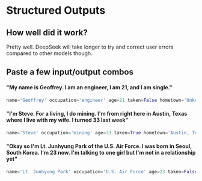 # Structured Outputs

## How well did it work?

Pretty well. DeepSeek will take longer to try and correct user errors compared to other models though.

## Paste a few input/output combos

#### "My name is Geoffrey. I am an engineer, I am 21, and I am single."
```python
name='Geoffrey' occupation='engineer' age=21 taken=False hometown='Unknown'
```

#### "I'm Steve. For a living, I do mining. I'm from right here in Austin, Texas where I live with my wife. I turned 33 last week"
```python
name='Steve' occupation='mining' age=33 taken=True hometown='Austin, Texas'
```

#### "Okay so I'm Lt. Junhyung Park of the U.S. Air Force. I was born in Seoul, South Korea. I'm 23 now. I'm talking to one girl but I'm not in a relationship yet"
```python
name='Lt. Junhyung Park' occupation='U.S. Air Force' age=23 taken=False hometown='Seoul, South Korea'
```